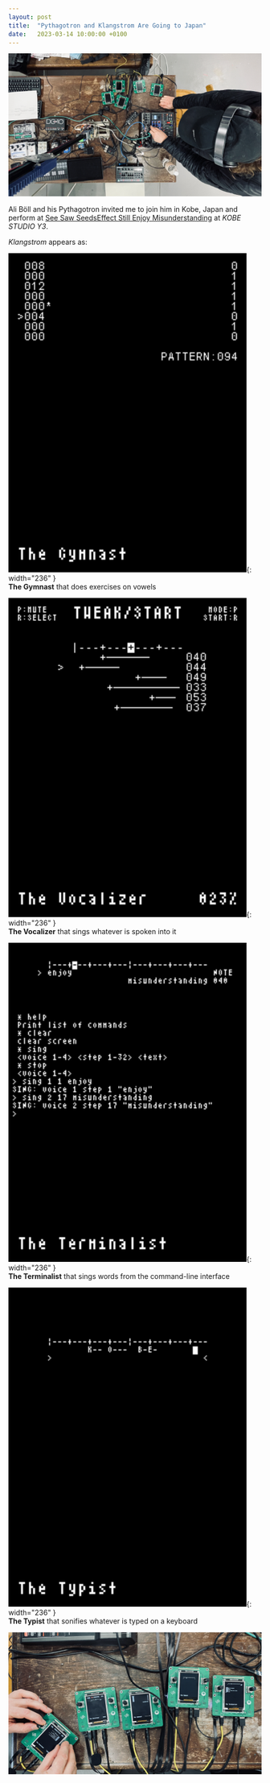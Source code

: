 ```yaml
---
layout: post
title:  "Pythagotron and Klangstrom Are Going to Japan"
date:   2023-03-14 10:00:00 +0100
---
```


![2023-03-14-pythagotron_and_klangstrom_are_going_to_japan](/assets/2023-03-14-pythagotron_and_klangstrom_are_going_to_japan.jpg)

Ali Böll and his Pythagotron invited me to join him in Kobe, Japan and perform at [See Saw SeedsEffect Still Enjoy Misunderstanding](https://cap-kobe.com/kobe-studio-y3/blog/2023/02/15/see-saw-seeds-bremen2023/) at *KOBE STUDIO Y3*.

*Klangstrom* appears as:

![The Gymnast](/assets/2023-03-14-TheGymnast.png){: width="236" }    
**The Gymnast** that does exercises on vowels

![The Vocalizer](/assets/2023-03-14-TheVocalizer.png){: width="236" }    
**The Vocalizer** that sings whatever is spoken into it

![The Terminalist](/assets/2023-03-14-TheTerminalist.png){: width="236" }    
**The Terminalist** that sings words from the command-line interface

![The Typist](/assets/2023-03-14-TheTypist.png){: width="236" }    
**The Typist** that sonifies whatever is typed on a keyboard

![2023-03-14-pythagotron_and_klangstrom_are_going_to_japan](/assets/2023-03-14-pythagotron_and_klangstrom_are_going_to_japan-2.jpg)
